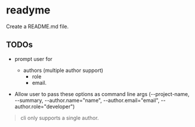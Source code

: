 # readyme

Create a README.md file.


## TODOs

- prompt user for
    - authors (multiple author support)
        - role
        - email.

- Allow user to pass these options as command line args (--project-name, --summary, --author.name="name", --author.email="email", --author.role="developer")

> cli only supports a single author.
